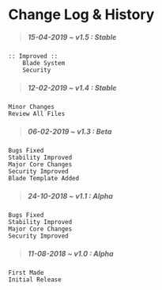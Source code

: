 # Change Log & History

> ##### 15-04-2019 ~ _v1.5_ : _Stable_

    :: Improved ::
        Blade System
        Security

> ##### 12-02-2019 ~ _v1.4_ : _Stable_

    Minor Changes
    Review All Files

> ##### 06-02-2019 ~ _v1.3_ : _Beta_

	Bugs Fixed
	Stability Improved
	Major Core Changes
	Security Improved
	Blade Template Added

> ##### 24-10-2018 ~ _v1.1_ : _Alpha_

	Bugs Fixed
	Stability Improved
	Major Core Changes
	Security Improved

> ##### 11-08-2018 ~ _v1.0_ : _Alpha_

	First Made
	Initial Release
